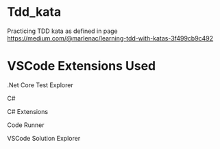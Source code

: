 # Tdd_kata
Practicing TDD kata as defined in page https://medium.com/@marlenac/learning-tdd-with-katas-3f499cb9c492


# VSCode Extensions Used
.Net Core Test Explorer

C#

C# Extensions

Code Runner

VSCode Solution Explorer
